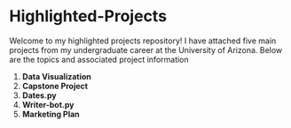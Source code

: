 # Highlighted-Projects

Welcome to my highlighted projects repository! I have attached five main projects from my undergraduate career at the University of Arizona. Below are the topics and associated project information

1. **Data Visualization** 
2. **Capstone Project**
3. **Dates.py**
4. **Writer-bot.py**
5. **Marketing Plan**
